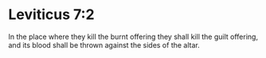 # Leviticus 7:2

In the place where they kill the burnt offering they shall kill the guilt offering, and its blood shall be thrown against the sides of the altar.
